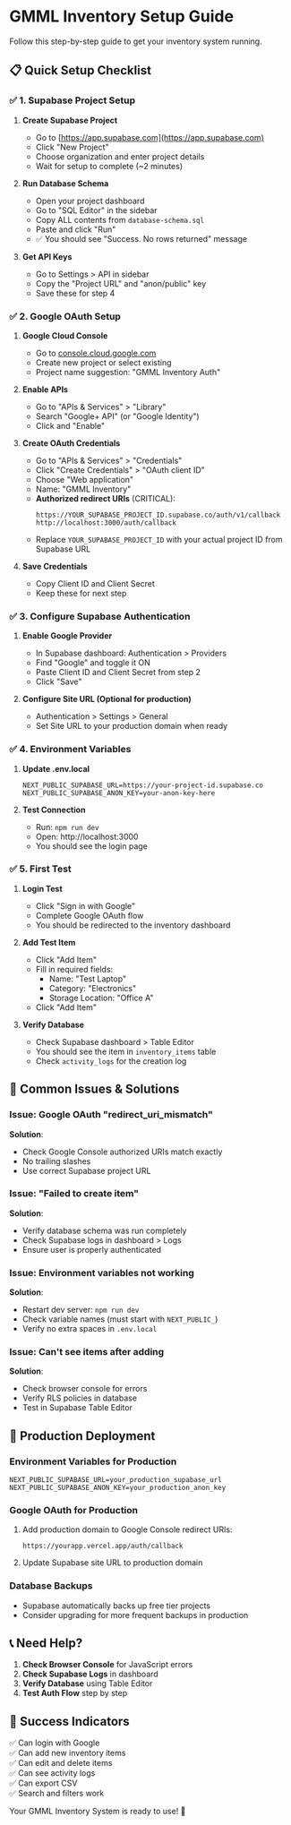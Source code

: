 # GMML Inventory Setup Guide

Follow this step-by-step guide to get your inventory system running.

## 📋 Quick Setup Checklist

### ✅ 1. Supabase Project Setup

1. **Create Supabase Project**
   - Go to [https://app.supabase.com](https://app.supabase.com)
   - Click "New Project"
   - Choose organization and enter project details
   - Wait for setup to complete (~2 minutes)

2. **Run Database Schema**
   - Open your project dashboard
   - Go to "SQL Editor" in the sidebar
   - Copy ALL contents from `database-schema.sql`
   - Paste and click "Run"
   - ✅ You should see "Success. No rows returned" message

3. **Get API Keys**
   - Go to Settings > API in sidebar
   - Copy the "Project URL" and "anon/public" key
   - Save these for step 4

### ✅ 2. Google OAuth Setup

1. **Google Cloud Console**
   - Go to [console.cloud.google.com](https://console.cloud.google.com)
   - Create new project or select existing
   - Project name suggestion: "GMML Inventory Auth"

2. **Enable APIs**
   - Go to "APIs & Services" > "Library"
   - Search "Google+ API" (or "Google Identity")
   - Click and "Enable"

3. **Create OAuth Credentials**
   - Go to "APIs & Services" > "Credentials"
   - Click "Create Credentials" > "OAuth client ID"
   - Choose "Web application"
   - Name: "GMML Inventory"
   - **Authorized redirect URIs** (CRITICAL):
     ```
     https://YOUR_SUPABASE_PROJECT_ID.supabase.co/auth/v1/callback
     http://localhost:3000/auth/callback
     ```
   - Replace `YOUR_SUPABASE_PROJECT_ID` with your actual project ID from Supabase URL

4. **Save Credentials**
   - Copy Client ID and Client Secret
   - Keep these for next step

### ✅ 3. Configure Supabase Authentication

1. **Enable Google Provider**
   - In Supabase dashboard: Authentication > Providers
   - Find "Google" and toggle it ON
   - Paste Client ID and Client Secret from step 2
   - Click "Save"

2. **Configure Site URL (Optional for production)**
   - Authentication > Settings > General
   - Set Site URL to your production domain when ready

### ✅ 4. Environment Variables

1. **Update .env.local**
   ```env
   NEXT_PUBLIC_SUPABASE_URL=https://your-project-id.supabase.co
   NEXT_PUBLIC_SUPABASE_ANON_KEY=your-anon-key-here
   ```

2. **Test Connection**
   - Run: `npm run dev`
   - Open: http://localhost:3000
   - You should see the login page

### ✅ 5. First Test

1. **Login Test**
   - Click "Sign in with Google"
   - Complete Google OAuth flow
   - You should be redirected to the inventory dashboard

2. **Add Test Item**
   - Click "Add Item"
   - Fill in required fields:
     - Name: "Test Laptop"
     - Category: "Electronics"
     - Storage Location: "Office A"
   - Click "Add Item"

3. **Verify Database**
   - Check Supabase dashboard > Table Editor
   - You should see the item in `inventory_items` table
   - Check `activity_logs` for the creation log

## 🚨 Common Issues & Solutions

### Issue: Google OAuth "redirect_uri_mismatch"
**Solution**: 
- Check Google Console authorized URIs match exactly
- No trailing slashes
- Use correct Supabase project URL

### Issue: "Failed to create item" 
**Solution**:
- Verify database schema was run completely
- Check Supabase logs in dashboard > Logs
- Ensure user is properly authenticated

### Issue: Environment variables not working
**Solution**:
- Restart dev server: `npm run dev`
- Check variable names (must start with `NEXT_PUBLIC_`)
- Verify no extra spaces in `.env.local`

### Issue: Can't see items after adding
**Solution**:
- Check browser console for errors
- Verify RLS policies in database
- Test in Supabase Table Editor

## 🎯 Production Deployment

### Environment Variables for Production
```env
NEXT_PUBLIC_SUPABASE_URL=your_production_supabase_url
NEXT_PUBLIC_SUPABASE_ANON_KEY=your_production_anon_key
```

### Google OAuth for Production
1. Add production domain to Google Console redirect URIs:
   ```
   https://yourapp.vercel.app/auth/callback
   ```
2. Update Supabase site URL to production domain

### Database Backups
- Supabase automatically backs up free tier projects
- Consider upgrading for more frequent backups in production

## 📞 Need Help?

1. **Check Browser Console** for JavaScript errors
2. **Check Supabase Logs** in dashboard
3. **Verify Database** using Table Editor
4. **Test Auth Flow** step by step

## 🎉 Success Indicators

✅ Can login with Google  
✅ Can add new inventory items  
✅ Can edit and delete items  
✅ Can see activity logs  
✅ Can export CSV  
✅ Search and filters work  

Your GMML Inventory System is ready to use! 🚀
